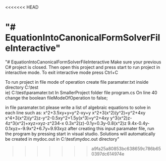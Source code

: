 <<<<<<< HEAD

"# EquationIntoCanonicalFormSolverFileInteractive" 
=======
"# EquationIntoCanonicalFormSolverFileInteractive
Make sure your previous C# project is closed. 
Then open this project and press start to run project in interactive mode.
To exit interactive mode press Ctrl+C

To run project in file mode of operation create file paramater.txt inside directory C:\test\
ie) C:\test\paramater.txt
In SmallerProject folder file program.cs On line 40 change the boolean fileModeOfOperation to false;

in file paramater.txt please write a list of algebraic equations to solve in each line such as: 
x^2+3.5xy+y=y^2-xy+y
x^2+3(x^2)(y^2)=y^2+4xy 
x^4+3(x^2)(y^2)z-y^2-0.5xy^2+1.5y(x^3)=y^2+4xy 
y^3(x^2)z-4z^3(x^2)+xyz=xyz-z^234-x
0.3x^2(z)-0.1y=0.3y-0.8(x^2)z
9.4x-0.4y-0.1xyz=-9.9x^2+6.7y+9.93xyz
 after creating this input paramater file, run the program by pressing start in visual studio. 
Solutions will automatically be created in mydoc.out in C:\test\mydoc.out directory"
>>>>>>> a9fa25a80853bc638659c786b650397dc614974e
